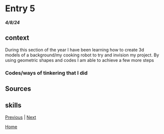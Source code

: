 # Entry 5
##### 4/8/24

## context
During this section of the year I have been learning how to create 3d models of a background/my cooking robot to try and invision my project. By using geometric shapes and codes I am able to achieve a few more steps

### Codes/ways of tinkering that I did

## Sources




## skills




[Previous](entry04.md) | [Next](entry06.md)

[Home](../README.md)
